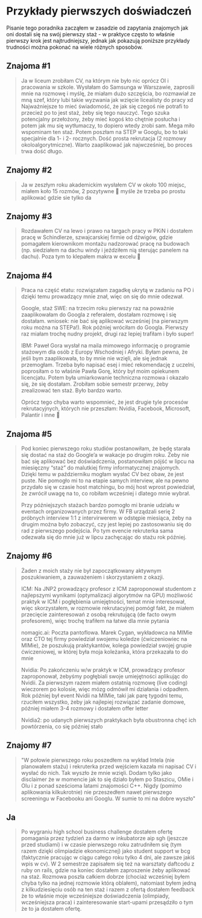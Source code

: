 # Przykłady pierwszych doświadczeń

Pisanie tego poradnika zacząłem w zasadzie od zapytania znajomych jak oni dostali się na
swój pierwszy staż - w praktyce często to właśnie pierwszy krok jest najtrudniejszy,
jednak jak pokazują poniższe przykłady trudności można pokonać na wiele różnych sposobów.

## Znajoma #1

> Ja w liceum zrobiłam CV, na którym nie było nic oprócz OI i pracowania w szkole.
> Wysłałam do Samsunga w Warszawie, zaprosili mnie na rozmowę i myślę, że miałam dużo
> szczęścia, bo rozmawiał ze mną szef, który lubi takie wyzwania jak wzięcie licealisty
> do pracy xd Najważniejsze to mieć świadomość, że jak się czegoś nie potrafi to przecież
> po to jest staż, żeby się tego nauczyć. Tego szuka potencjalny przełożony, żeby mieć
> kogoś kto chętnie posłucha i potem jak mu się wytłumaczy, to dopiero wtedy zrobi sam.
> Mega miło wspominam ten staż. Potem poszłam na STEP w Googlu, bo to taki specjalnie dla
> 1- i 2- rocznych. Dość prosta rekrutacja (2 rozmowy okoloalgorytmiczne). Warto
> zaaplikować jak najwcześniej, bo proces trwa dość długo.

## Znajomy #2

> Ja w zeszłym roku akademickim wysłałem CV w około 100 miejsc, miałem koło 15 rozmów, 2
> pozytywne 🙂 myśle że trzeba po prostu aplikować gdzie sie tylko da

## Znajomy #3

> Rozdawałem CV na lewo i prawo na targach pracy w PKiN i dostałem pracę w Schindlerze,
> szwajcarskiej firmie od dźwigów, gdzie pomagałem kierownikom montażu nadzorować pracę
> na budowach (np. siedziałem na dachu windy i jeździłem nią sterując panelem na dachu).
> Poza tym to klepałem makra w excelu 🙂

## Znajoma #4

> Praca na część etatu: rozwiązałam zagadkę ukrytą w zadaniu na PO i dzięki temu
> prowadzący mnie znał, więc on się do mnie odezwał.
>
> Google, staż SWE: na trzecim roku pierwszy raz na poważnie zaaplikowałam do Googla z
> referalem, dostałam rozmowę i się dostałam. wniosek: nie bać się aplikować wcześniej
> (na pierwszym roku można na STEPa!). Rok później wróciłam do Googla. Pierwszy raz
> miałam trochę nudny projekt, drugi raz lepiej trafiłam i było super!
>
> IBM: Paweł Gora wysłał na maila mimowego informację o programie stażowym dla osób z
> Europy Wschodniej i Afryki. Byłam pewna, że jeśli bym zaaplikowała, to by mnie nie
> wzięli, ale się jednak przemogłam. Trzeba było napisać esej i mieć rekomendację z
> uczelni, poprosiłam o to właśnie Pawła Gorę, który był moim opiekunem licencjatu. Potem
> była umiarkowanie techniczna rozmowa i okazało się, że się dostałam. Zrobiłam sobie
> semestr przerwy, żeby zrealizować ten staż. Było bardzo warto.
>
> Oprócz tego chyba warto wspomnieć, że jest drugie tyle procesów rekrutacyjnych, których
> nie przeszłam: Nvidia, Facebook, Microsoft, Palantir i inne 🙂

## Znajoma #5

> Pod koniec pierwszego roku studiów postanowiłam, że będę starała się dostać na staż do
> Google’a w wakacje po drugim roku. Żeby nie bać się aplikować bez doświadczenia,
> postanowiłam pójść w lipcu na miesięczny “staż” do malutkiej firmy informatycznej
> znajomych. Dzięki temu w październiku mogłam wysłać CV bez obaw, że jest puste. Nie
> pomogło mi to na etapie samych interview, ale na pewno przydało się w czasie host
> matchingu, bo mój host wprost powiedział, że zwrócił uwagę na to, co robiłam wcześniej
> i dlatego mnie wybrał.
>
> Przy późniejszych stażach bardzo pomogło mi branie udziału w eventach organizowanych
> przez firmy. W FB urządzali serię 2 próbnych interview 1:1 z intervirwerem w odstępie
> miesiąca, żeby na drugim można było zobaczyć, czy jest lepiej po zastosowaniu się do
> rad z pierwszego podejścia. Po tym evencie rekruterka sama odezwała się do mnie już w
> lipcu zachęcając do stażu rok później.

## Znajomy #6

> Żaden z moich staży nie był zapoczątkowany aktywnym poszukiwaniem, a zauważeniem i
> skorzystaniem z okazji.
>
> ICM: Na JNP2 prowadzący profesor z ICM zaproponował studentom z najlepszymi wynikami
> (optymalizacji algorytmów na GPU) możliwość praktyk w ICM i pogłębienia umiejętności,
> temat mnie interesował, więc skorzystałem, w rozmowie rekrutacyjnej pomógł fakt, że
> miałem przecięcie zainteresowań z osobą rekrutującą (de facto owym profesorem), więc
> trochę trafiłem na łatwe dla mnie pytania
>
> nomagic.ai: Poczta pantoflowa. Marek Cygan, wykładowca na MIMie oraz CTO tej firmy
> powiedział swojemu koledze (ćwiczeniowiec na MIMie), że poszukują praktykantów, kolega
> powiedział swojej grupie ćwiczeniowej, w której była moja koleżanka, która przekazała
> to do mnie
>
> Nvidia: Po zakończeniu w/w praktyk w ICM, prowadzący profesor zaproponował, żebyśmy
> pogłębiali swoje umiejętności aplikując do Nvidii. Za pierwszym razem miałem ostatnią
> rozmowę (live coding) wieczorem po kolosie, więc mózg odmówił mi działania i odpadłem.
> Rok później był event Nvidii na MIMie, taki jak parę tygodni temu, rzuciłem wszystko,
> żeby jak najlepiej rozwiązać zadanie domowe, później miałem 3-4 rozmowy i dostałem
> offer letter
>
> Nvidia2: po udanych pierwszych praktykach była obustronna chęć ich powtórzenia, co się
> później stało

## Znajomy #7

> "W połowie pierwszego roku poszedłem na wykład Intela (nie planowałem stażu) i
> rekruterka przed wejściem kazała mi napisać CV i wysłać do nich. Tak wyszło że mnie
> wzięli. Dodam tylko jako disclaimer że w momencie jak to się działo byłem po Staszicu,
> OMie i OIu i z ponad sześcioma latami znajomości C++. Nigdy (pomimo aplikowania
> kilkukrotnie) nie przeszedłem nawet pierwszego screeningu w Facebooku ani Googlu. W
> sumie to mi na dobre wyszło"

## Ja

> Po wygraniu high school business challenge dostałem ofertę pomagania przez tydzień za
> darmo w inkubatorze aip sgh (jeszcze przed studiami) i w czasie pierwszego roku
> zatrudniłem się (tym razem dzięki olimpiadzie ekonomicznej) jako student support w bcg
> (faktycznie pracując w ciągu całego roku tylko 4 dni, ale zawsze jakiś wpis w cv). W 2
> semestrze zapisałem się też na warsztaty daftcodu z ruby on rails, gdzie na koniec
> dostałem zaproszenie żeby aplikować na staż. Rozmowa poszła całkiem dobrze (chociaż
> wcześniej byłem chyba tylko na jednej rozmowie którą oblałem), natomiast byłem jedną z
> kilkudziesięciu osób na ten staż i razem z ofertą dostałem feedback że to właśnie moje
> wcześniejsze doświadczenia (olimpiady, wcześniejsza praca) i zainteresowanie
> start-upami przesądziło o tym że to ja dostałem ofertę.
